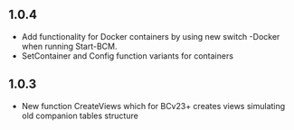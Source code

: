 ## 1.0.4

- Add functionality for Docker containers by using new switch -Docker when running Start-BCM.
- SetContainer and Config function variants for containers

## 1.0.3

- New function CreateViews which for BCv23+ creates views simulating old companion tables structure
